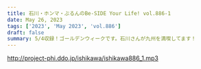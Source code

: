 ```yaml
---
title: 石川・ホンマ・ぶるんのBe-SIDE Your Life! vol.886-1
date: May 26, 2023
tags: ['2023', 'May 2023', 'vol.886']
draft: false
summary: 5/4収録！ゴールデンウィークです。石川さんが九州を満喫してます！
---
```


http://project-phi.ddo.jp/ishikawa/ishikawa886_1.mp3